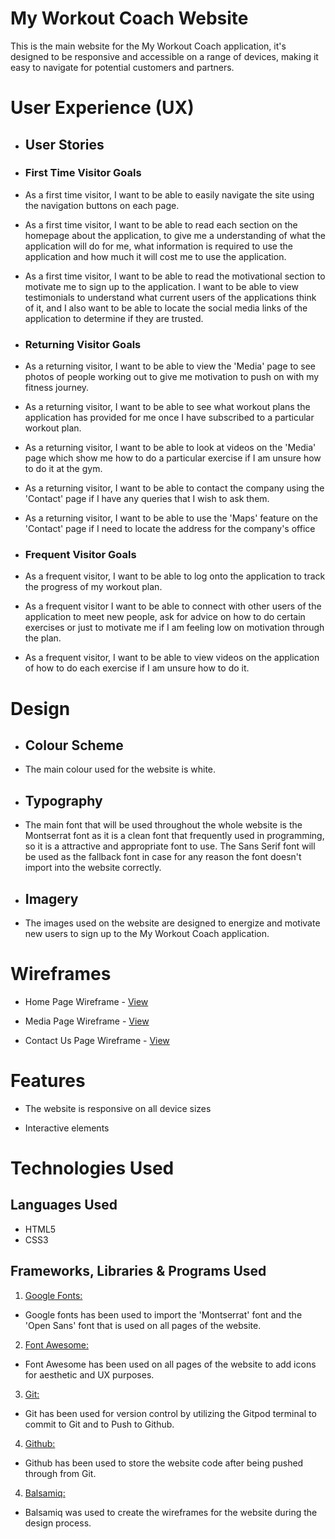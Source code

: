 # My Workout Coach Website

This is the main website for the My Workout Coach application, it's designed to be responsive and accessible on a range of devices, making it easy to navigate for potential customers and partners.

# User Experience (UX)

* ## User Stories

* ### First Time Visitor Goals

* As a first time visitor, I want to be able to easily navigate the site using the navigation buttons on each page.

* As a first time visitor, I want to be able to read each section on the homepage about the application, to give me a understanding of what the application will do for me, what information is required to use the application and how much it will cost me to use the application.

* As a first time visitor, I want to be able to read the motivational section to motivate me to sign up to the application. I want to be able to view testimonials to understand what current users of the applications think of it, and I also want to be able to locate the social media links of the application to determine if they are trusted.

* ### Returning Visitor Goals

* As a returning visitor, I want to be able to view the 'Media' page to see photos of people working out to give me motivation to push on with my fitness journey.

* As a returning visitor, I want to be able to see what workout plans the application has provided for me once I have subscribed to a particular workout plan.

* As a returning visitor, I want to be able to look at videos on the 'Media' page which show me how to do a particular exercise if I am unsure how to do it at the gym.

* As a returning visitor, I want to be able to contact the company using the 'Contact' page if I have any queries that I wish to ask them.

* As a returning visitor, I want to be able to use the 'Maps' feature on the 'Contact' page if I need to locate the address for the company's office 

* ### Frequent Visitor Goals

* As a frequent visitor, I want to be able to log onto the application to track the progress of my workout plan.

* As a frequent visitor I want to be able to connect with other users of the application to meet new people, ask for advice on how to do certain exercises or just to motivate me if I am feeling low on motivation through the plan.

* As a frequent visitor, I want to be able to view videos on the application of how to do each exercise if I am unsure how to do it.



# Design

* ## Colour Scheme

* The main colour used for the website is white.

* ## Typography

* The main font that will be used throughout the whole website is the Montserrat font as it is a clean font that frequently used in programming, so it is a attractive and appropriate font to use. The Sans Serif font will be used as the fallback font in case for any reason the font doesn't import into the website correctly.

* ## Imagery

* The images used on the website are designed to energize and motivate new users to sign up to the My Workout Coach application.

# Wireframes

* Home Page Wireframe - [View](https://i.ibb.co/Bc08cmc/My-Workout-Coach-Home.png)

* Media Page Wireframe - [View](https://pasteboard.co/1e0MScLMVDfr.png)

* Contact Us Page Wireframe - [View](https://pasteboard.co/Wd9H6rVoV023.png)

# Features

* The website is responsive on all device sizes

* Interactive elements

# Technologies Used

## Languages Used

* HTML5
* CSS3

## Frameworks, Libraries & Programs Used

1. [Google Fonts:](https://fonts.google.com/)
* Google fonts has been used to import the 'Montserrat' font and the 'Open Sans' font that is used on all pages of the website.

2. [Font Awesome:](https://fontawesome.com/)
* Font Awesome has been used on all pages of the website to add icons for aesthetic and UX purposes.

3. [Git:](https://git-scm.com/)
* Git has been used for version control by utilizing the Gitpod terminal to commit to Git and to Push to Github.

4. [Github:](https://github.com/)
* Github has been used to store the website code after being pushed through from Git.

4. [Balsamiq:](https://www.balsamiq.com/)
* Balsamiq was used to create the wireframes for the website during the design process.
